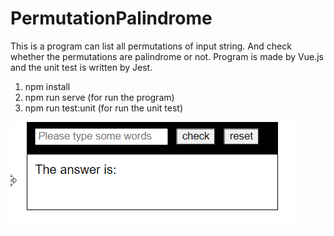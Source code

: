 # PermutationPalindrome

This is a program can list all permutations of input string. And check whether the permutations are palindrome or not.
Program is made by Vue.js and the unit test is written by Jest.

1. npm install
2. npm run serve (for run the program)
3. npm run test:unit (for run the unit test)

![gif](/art/PermutationsPalindrome.gif)

